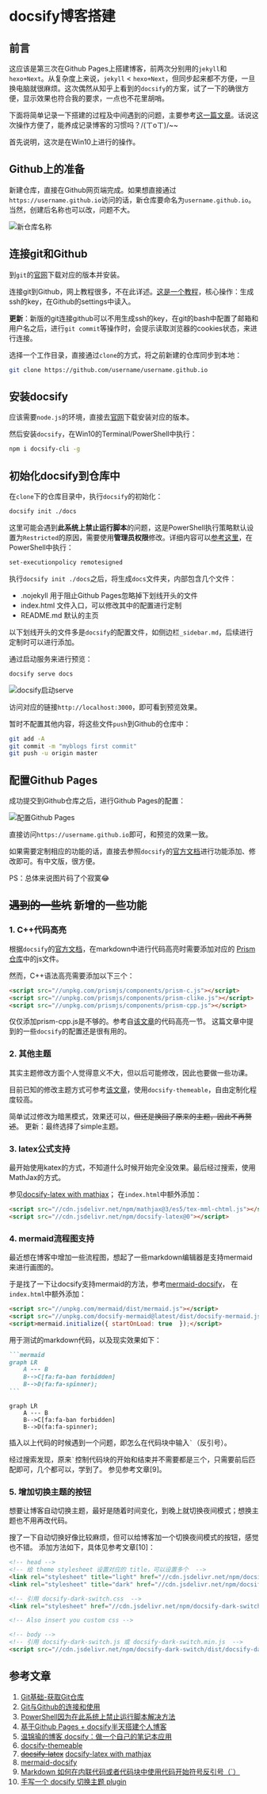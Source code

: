 # docsify博客搭建

## 前言

这应该是第三次在Github Pages上搭建博客，前两次分别用的`jekyll`和`hexo+Next`。从复杂度上来说，`jekyll` < `hexo+Next`，但同步起来都不方便，一旦换电脑就很麻烦。这次偶然从知乎上看到的`docsify`的方案，试了一下的确很方便，显示效果也符合我的要求，一点也不花里胡哨。

下面将简单记录一下搭建的过程及中间遇到的问题，主要参考[这一篇文章](https://www.cnblogs.com/happyone/p/12152566.html)。话说这次操作方便了，能养成记录博客的习惯吗？/(ㄒoㄒ)/~~

首先说明，这次是在Win10上进行的操作。

## Github上的准备

新建仓库，直接在Github网页端完成。如果想直接通过`https://username.github.io`访问的话，新仓库要命名为`username.github.io`。当然，创建后名称也可以改，问题不大。

![新仓库名称](../resources/blog-build/new_repo.png)

## 连接git和Github

到`git`的[官网](https://git-scm.com/download/win)下载对应的版本并安装。

连接git到Github，网上教程很多，不在此详述。[这是一个教程](https://www.cnblogs.com/flora5/p/7152556.html)，核心操作：生成ssh的key，在Github的settings中读入。

**更新**：新版的git连接github可以不用生成ssh的key，在git的bash中配置了邮箱和用户名之后，进行`git commit`等操作时，会提示读取浏览器的cookies状态，来进行连接。

选择一个工作目录，直接通过`clone`的方式，将之前新建的仓库同步到本地：

```bash
git clone https://github.com/username/username.github.io
```

## 安装docsify

应该需要`node.js`的环境，直接去[官网](http://nodejs.cn/download/)下载安装对应的版本。

然后安装`docsify`，在Win10的Terminal/PowerShell中执行：

``` bash
npm i docsify-cli -g
```

## 初始化docsify到仓库中

在`clone`下的仓库目录中，执行`docsify`的初始化：

``` bash
docsify init ./docs
```

这里可能会遇到**此系统上禁止运行脚本**的问题，这是PowerShell执行策略默认设置为`Restricted`的原因，需要使用**管理员权限**修改。详细内容可以[参考这里](https://www.jianshu.com/p/4eaad2163567)，在PowerShell中执行：

``` bash
set-executionpolicy remotesigned
```

执行`docsify init ./docs`之后，将生成`docs`文件夹，内部包含几个文件：
- .nojekyll    用于阻止Github Pages忽略掉下划线开头的文件
- index.html   文件入口，可以修改其中的配置进行定制
- README.md    默认的主页

以下划线开头的文件多是`docsify`的配置文件，如侧边栏`_sidebar.md`，后续进行定制时可以进行添加。

通过启动服务来进行预览：

``` bash
docsify serve docs
```

![docsify启动serve](../resources/blog-build/docsify_serve.png)

访问对应的链接`http://localhost:3000`，即可看到预览效果。

暂时不配置其他内容，将这些文件`push`到Github的仓库中：

``` bash
git add -A
git commit -m "myblogs first commit"
git push -u origin master
```

## 配置Github Pages

成功提交到Github仓库之后，进行Github Pages的配置：

![配置Github Pages](../resources/blog-build/github_pages_config.png)

直接访问`https://username.github.io`即可，和预览的效果一致。

如果需要定制相应的功能的话，直接去参照`docsify`的[官方文档](https://docsify.js.org/)进行功能添加、修改即可。有中文版，很方便。

PS：总体来说图片码了个寂寞😂

## ~~遇到的一些坑~~ 新增的一些功能

### 1. C++代码高亮

根据`docsify`的[官方文档](https://docsify.js.org/)，在markdown中进行代码高亮时需要添加对应的
[Prism仓库](https://github.com/PrismJS/prism/tree/gh-pages/components)中的js文件。

然而，C++语法高亮需要添加以下三个：
```html
<script src="//unpkg.com/prismjs/components/prism-c.js"></script>
<script src="//unpkg.com/prismjs/components/prism-clike.js"></script>
<script src="//unpkg.com/prismjs/components/prism-cpp.js"></script> 
```

仅仅添加prism-cpp.js是不够的。参考自[该文章](https://www.wenjinyu.me/zh/docsify-make-a-notebook-application-of-your-own/)的代码高亮一节。
这篇文章中提到的一些`docsify`的配置还是很有用的。

### 2. 其他主题

其实主题修改方面个人觉得意义不大，但以后可能修改，因此也要做一些功课。

目前已知的修改主题方式可参考[该文章](https://jhildenbiddle.github.io/docsify-themeable/#/introduction)，使用`docsify-themeable`，自由定制化程度较高。

简单试过修改为暗黑模式，效果还可以，~~但还是换回了原来的主题，因此不再赘述~~。
更新：最终选择了simple主题。

### 3. latex公式支持

最开始使用katex的方式，不知道什么时候开始完全没效果。最后经过搜索，使用MathJax的方式。

参见[docsify-latex with mathjax](https://scruel.github.io/docsify-latex/#/?id=with-mathjax)；
在`index.html`中额外添加：
```html
<script src="//cdn.jsdelivr.net/npm/mathjax@3/es5/tex-mml-chtml.js"></script>
<script src="//cdn.jsdelivr.net/npm/docsify-latex@0"></script>
```

### 4. mermaid流程图支持
最近想在博客中增加一些流程图，想起了一些markdown编辑器是支持mermaid来进行画图的。

于是找了一下让docsify支持mermaid的方法，参考[mermaid-docsify](https://codeberg.org/3rd/mermaid-docsify/src/branch/master/README.md)，
在`index.html`中额外添加：
```html
<script src="//unpkg.com/mermaid/dist/mermaid.js"></script>
<script src="//unpkg.com/docsify-mermaid@latest/dist/docsify-mermaid.js"></script>
<script>mermaid.initialize({ startOnLoad: true  });</script>
```
用于测试的markdown代码，以及现实效果如下：
````markdown
```mermaid
graph LR
    A --- B
    B-->C[fa:fa-ban forbidden]
    B-->D(fa:fa-spinner);
```
````
```mermaid
graph LR
    A --- B
    B-->C[fa:fa-ban forbidden]
    B-->D(fa:fa-spinner);
```
插入以上代码的时候遇到一个问题，即怎么在代码块中输入<code>`</code>（反引号）。

经过搜索发现，原来<code>`</code>控制代码块的开始和结束并不需要都是三个，只需要前后匹配即可，几个都可以，学到了。
参见参考文章[9]。

### 5. 增加切换主题的按钮
想要让博客自动切换主题，最好是随着时间变化，到晚上就切换夜间模式；想换主题也不用再改代码。

搜了一下自动切换好像比较麻烦，但可以给博客加一个切换夜间模式的按钮，感觉也不错。
添加方法如下，具体见参考文章[10]：
```html
<!-- head -->
<!-- 给 theme stylesheet 设置对应的 title，可以设置多个  -->
<link rel="stylesheet" title="light" href="//cdn.jsdelivr.net/npm/docsify/themes/vue.css">
<link rel="stylesheet" title="dark" href="//cdn.jsdelivr.net/npm/docsify/themes/dark.css">

<!-- 引用 docsify-dark-switch.css  -->
<link rel="stylesheet" href="//cdn.jsdelivr.net/npm/docsify-dark-switch/dist/docsify-dark-switch.css">

<!-- Also insert you custom css -->

<!-- body -->
<!-- 引用 docsify-dark-switch.js 或 docsify-dark-switch.min.js  -->
<script src="//cdn.jsdelivr.net/npm/docsify-dark-switch/dist/docsify-dark-switch.min.js"></script>
```

## 参考文章
1. [Git基础-获取Git仓库](https://www.git-scm.com/book/zh/v2/Git-基础-获取-Git-仓库#ch02-git-basics-chapter)
2. [Git与Github的连接和使用](https://www.cnblogs.com/flora5/p/7152556.html)
3. [PowerShell因为在此系统上禁止运行脚本解决方法](https://www.jianshu.com/p/4eaad2163567)
4. [基于Github Pages + docsify半天搭建个人博客](https://www.cnblogs.com/happyone/p/12152566.html)
5. [温锦瑜的博客 docsify：做一个自己的笔记本应用](https://www.wenjinyu.me/zh/docsify-make-a-notebook-application-of-your-own/)
6. [docsify-themeable](https://jhildenbiddle.github.io/docsify-themeable/#/introduction) 
7. ~~[docsify-latex](https://scruel.github.io/docsify-latex)~~
[docsify-latex with mathjax](https://scruel.github.io/docsify-latex/#/?id=with-mathjax)
8. [mermaid-docsify](https://codeberg.org/3rd/mermaid-docsify/src/branch/master/README.md)
9. [Markdown 如何在内联代码或者代码块中使用代码开始符号反引号（\`）](https://cloud.tencent.com/developer/article/2348842)
10. [手写一个 docsify 切换主题 plugin](https://jishuzhan.net/article/1755065390297255937)
